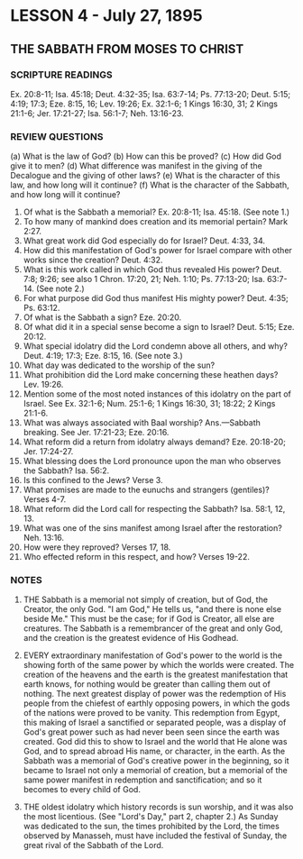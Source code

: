 # LESSON 4 - July 27, 1895

## THE SABBATH FROM MOSES TO CHRIST

### SCRIPTURE READINGS
Ex. 20:8-11; Isa. 45:18; Deut. 4:32-35; Isa. 63:7-14; Ps. 77:13-20; Deut. 5:15; 4:19; 17:3; Eze. 8:15, 16; Lev. 19:26; Ex. 32:1-6; 1 Kings 16:30, 31; 2 Kings 21:1-6; Jer. 17:21-27; Isa. 56:1-7; Neh. 13:16-23.

### REVIEW QUESTIONS
(a) What is the law of God?
(b) How can this be proved?
(c) How did God give it to men?
(d) What difference was manifest in the giving of the Decalogue and the giving of other laws?
(e) What is the character of this law, and how long will it continue?
(f) What is the character of the Sabbath, and how long will it continue?

1. Of what is the Sabbath a memorial? Ex. 20:8-11; Isa. 45:18. (See note 1.)
2. To how many of mankind does creation and its memorial pertain? Mark 2:27.
3. What great work did God especially do for Israel? Deut. 4:33, 34.
4. How did this manifestation of God's power for Israel compare with other works since the creation? Deut. 4:32.
5. What is this work called in which God thus revealed His power? Deut. 7:8; 9:26; see also 1 Chron. 17:20, 21; Neh. 1:10; Ps. 77:13-20; Isa. 63:7-14. (See note 2.)
6. For what purpose did God thus manifest His mighty power? Deut. 4:35; Ps. 63:12.
7. Of what is the Sabbath a sign? Eze. 20:20.
8. Of what did it in a special sense become a sign to Israel? Deut. 5:15; Eze. 20:12.
9. What special idolatry did the Lord condemn above all others, and why? Deut. 4:19; 17:3; Eze. 8:15, 16. (See note 3.)
10. What day was dedicated to the worship of the sun?
11. What prohibition did the Lord make concerning these heathen days? Lev. 19:26.
12. Mention some of the most noted instances of this idolatry on the part of Israel. See Ex. 32:1-6; Num. 25:1-6; 1 Kings 16:30, 31; 18:22; 2 Kings 21:1-6.
13. What was always associated with Baal worship? Ans.—Sabbath breaking. See Jer. 17:21-23; Eze. 20:16.
14. What reform did a return from idolatry always demand? Eze. 20:18-20; Jer. 17:24-27.
15. What blessing does the Lord pronounce upon the man who observes the Sabbath? Isa. 56:2.
16. Is this confined to the Jews? Verse 3.
17. What promises are made to the eunuchs and strangers (gentiles)? Verses 4-7.
18. What reform did the Lord call for respecting the Sabbath? Isa. 58:1, 12, 13.
19. What was one of the sins manifest among Israel after the restoration? Neh. 13:16.
20. How were they reproved? Verses 17, 18.
21. Who effected reform in this respect, and how? Verses 19-22.

### NOTES

1. THE Sabbath is a memorial not simply of creation, but of God, the Creator, the only God. "I am God," He tells us, "and there is none else beside Me." This must be the case; for if God is Creator, all else are creatures. The Sabbath is a remembrancer of the great and only God, and the creation is the greatest evidence of His Godhead.

2. EVERY extraordinary manifestation of God's power to the world is the showing forth of the same power by which the worlds were created. The creation of the heavens and the earth is the greatest manifestation that earth knows, for nothing would be greater than calling them out of nothing. The next greatest display of power was the redemption of His people from the chiefest of earthly opposing powers, in which the gods of the nations were proved to be vanity. This redemption from Egypt, this making of Israel a sanctified or separated people, was a display of God's great power such as had never been seen since the earth was created. God did this to show to Israel and the world that He alone was God, and to spread abroad His name, or character, in the earth. As the Sabbath was a memorial of God's creative power in the beginning, so it became to Israel not only a memorial of creation, but a memorial of the same power manifest in redemption and sanctification; and so it becomes to every child of God.

3. THE oldest idolatry which history records is sun worship, and it was also the most licentious. (See "Lord's Day," part 2, chapter 2.) As Sunday was dedicated to the sun, the times prohibited by the Lord, the times observed by Manasseh, must have included the festival of Sunday, the great rival of the Sabbath of the Lord.